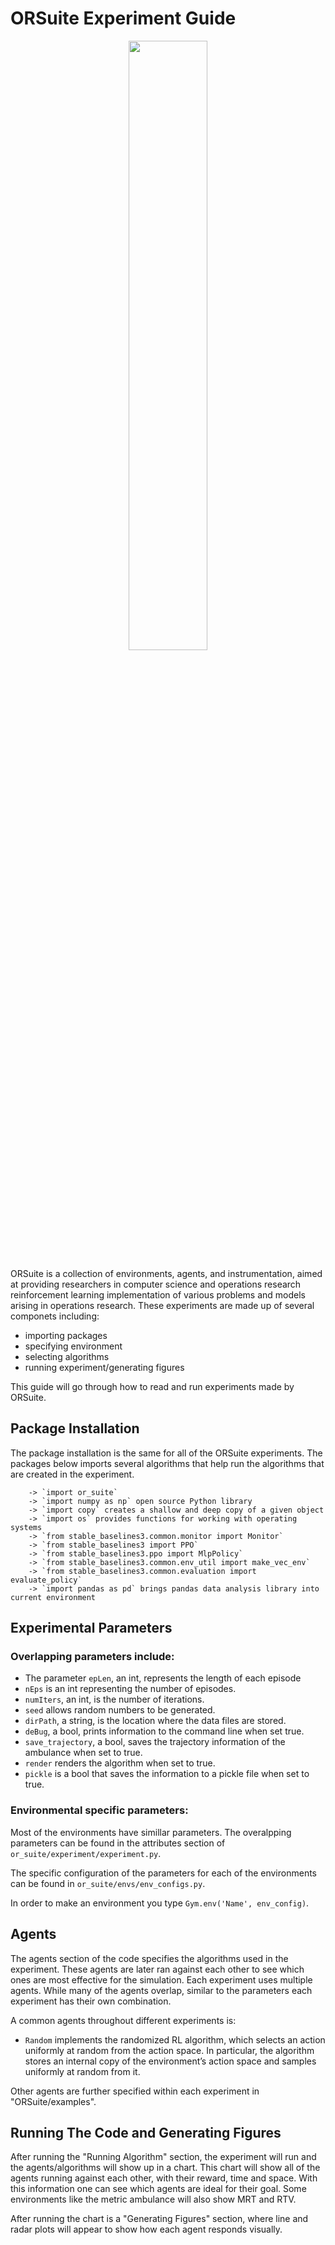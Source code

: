 # ORSuite Experiment Guide
<!-- Logo -->
<p align="center">
   <img src="https://raw.githubusercontent.com/cornell-orie/ORSuite/main/ORSuite.svg" width="50%">
</p>

ORSuite is a collection of environments, agents, and instrumentation, aimed at providing researchers in computer science and operations research reinforcement learning implementation of various problems and models arising in operations research. These experiments are made up of several componets including:

- importing packages
- specifying environment
- selecting algorithms
- running experiment/generating figures

This guide will go through how to read and run experiments made by ORSuite. 

## Package Installation
The package installation is the same for all of the ORSuite experiments. The packages below imports several algorithms that help run the algorithms that are created in the experiment. 
```
    -> `import or_suite`
    -> `import numpy as np` open source Python library 
    -> `import copy` creates a shallow and deep copy of a given object
    -> `import os` provides functions for working with operating systems
    -> `from stable_baselines3.common.monitor import Monitor`
    -> `from stable_baselines3 import PPO`
    -> `from stable_baselines3.ppo import MlpPolicy`
    -> `from stable_baselines3.common.env_util import make_vec_env`
    -> `from stable_baselines3.common.evaluation import evaluate_policy`
    -> `import pandas as pd` brings pandas data analysis library into current environment 
 ```

## Experimental Parameters

### Overlapping parameters include: 
   - The parameter `epLen`, an int, represents the length of each episode 
   - `nEps` is an int representing the number of episodes. 
   - `numIters`, an int, is the number of iterations. 
   - `seed` allows random numbers to be generated.
   - `dirPath`, a string, is the location where the data files are stored.
   - `deBug`, a bool, prints information to the command line when set true. 
   - `save_trajectory`, a bool, saves the trajectory information of the ambulance when set to true. 
   - `render` renders the algorithm when set to true.
   - `pickle` is a bool that saves the information to a pickle file when set to true.
 
 ### Environmental specific parameters: 
 
Most of the environments have simillar parameters. The overalpping parameters can be found in the attributes section of `or_suite/experiment/experiment.py`. 

The specific configuration of the parameters for each of the environments can be found in `or_suite/envs/env_configs.py`.

In order to make an environment you type `Gym.env('Name', env_config)`. 
 

## Agents

The agents section of the code specifies the algorithms used in the experiment. These agents are later ran against each other to see which ones are most effective for the simulation. 
Each experiment uses multiple agents. While many of the agents overlap, similar to the parameters each experiment has their own combination. 

A common agents throughout different experiments is:
- `Random` implements the randomized RL algorithm, which selects an action uniformly at random from the action space. In particular, the algorithm stores an internal copy of the environment’s action space and samples uniformly at random from it.

Other agents are further specified within each experiment in "ORSuite/examples". 

## Running The Code and Generating Figures 

After running the "Running Algorithm" section, the experiment will run and the agents/algorithms will show up in a chart. This chart will show all of the agents running against each other, with their reward, time and space. With this information one can see which agents are ideal for their goal. Some environments like the metric ambulance will also show MRT and RTV. 

After running the chart is a "Generating Figures" section, where line and radar plots will appear to show how each agent responds visually. 
